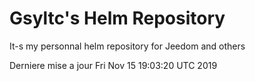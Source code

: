 # Gsyltc's Helm Repository

It-s my personnal helm repository for Jeedom and others

Derniere mise a jour Fri Nov 15 19:03:20 UTC 2019
